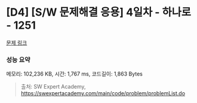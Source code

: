 # [D4] [S/W 문제해결 응용] 4일차 - 하나로 - 1251 

[문제 링크](https://swexpertacademy.com/main/code/problem/problemDetail.do?contestProbId=AV15StKqAQkCFAYD) 

### 성능 요약

메모리: 102,236 KB, 시간: 1,767 ms, 코드길이: 1,863 Bytes



> 출처: SW Expert Academy, https://swexpertacademy.com/main/code/problem/problemList.do